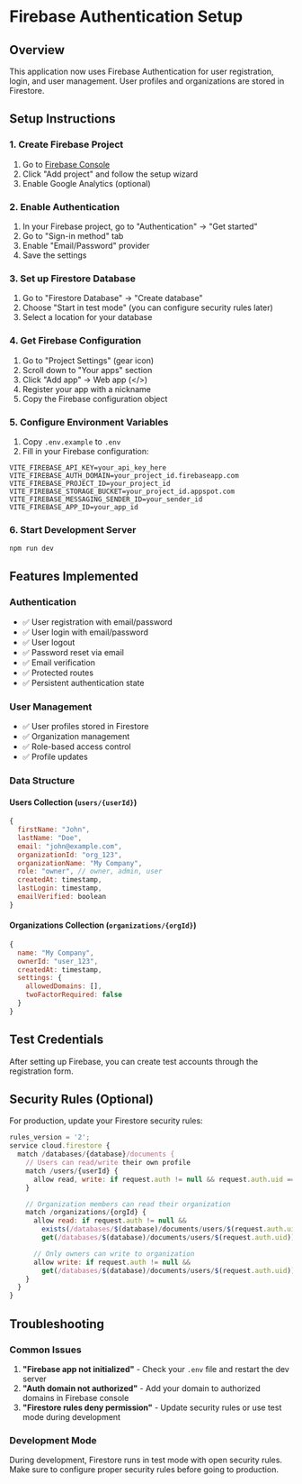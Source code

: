# Firebase Authentication Setup

## Overview
This application now uses Firebase Authentication for user registration, login, and user management. User profiles and organizations are stored in Firestore.

## Setup Instructions

### 1. Create Firebase Project
1. Go to [Firebase Console](https://console.firebase.google.com/)
2. Click "Add project" and follow the setup wizard
3. Enable Google Analytics (optional)

### 2. Enable Authentication
1. In your Firebase project, go to "Authentication" → "Get started"
2. Go to "Sign-in method" tab
3. Enable "Email/Password" provider
4. Save the settings

### 3. Set up Firestore Database
1. Go to "Firestore Database" → "Create database"
2. Choose "Start in test mode" (you can configure security rules later)
3. Select a location for your database

### 4. Get Firebase Configuration
1. Go to "Project Settings" (gear icon)
2. Scroll down to "Your apps" section
3. Click "Add app" → Web app (</>)
4. Register your app with a nickname
5. Copy the Firebase configuration object

### 5. Configure Environment Variables
1. Copy `.env.example` to `.env`
2. Fill in your Firebase configuration:

```env
VITE_FIREBASE_API_KEY=your_api_key_here
VITE_FIREBASE_AUTH_DOMAIN=your_project_id.firebaseapp.com
VITE_FIREBASE_PROJECT_ID=your_project_id
VITE_FIREBASE_STORAGE_BUCKET=your_project_id.appspot.com
VITE_FIREBASE_MESSAGING_SENDER_ID=your_sender_id
VITE_FIREBASE_APP_ID=your_app_id
```

### 6. Start Development Server
```bash
npm run dev
```

## Features Implemented

### Authentication
- ✅ User registration with email/password
- ✅ User login with email/password
- ✅ User logout
- ✅ Password reset via email
- ✅ Email verification
- ✅ Protected routes
- ✅ Persistent authentication state

### User Management
- ✅ User profiles stored in Firestore
- ✅ Organization management
- ✅ Role-based access control
- ✅ Profile updates

### Data Structure

#### Users Collection (`users/{userId}`)
```javascript
{
  firstName: "John",
  lastName: "Doe",
  email: "john@example.com",
  organizationId: "org_123",
  organizationName: "My Company",
  role: "owner", // owner, admin, user
  createdAt: timestamp,
  lastLogin: timestamp,
  emailVerified: boolean
}
```

#### Organizations Collection (`organizations/{orgId}`)
```javascript
{
  name: "My Company",
  ownerId: "user_123",
  createdAt: timestamp,
  settings: {
    allowedDomains: [],
    twoFactorRequired: false
  }
}
```

## Test Credentials
After setting up Firebase, you can create test accounts through the registration form.

## Security Rules (Optional)
For production, update your Firestore security rules:

```javascript
rules_version = '2';
service cloud.firestore {
  match /databases/{database}/documents {
    // Users can read/write their own profile
    match /users/{userId} {
      allow read, write: if request.auth != null && request.auth.uid == userId;
    }

    // Organization members can read their organization
    match /organizations/{orgId} {
      allow read: if request.auth != null &&
        exists(/databases/$(database)/documents/users/$(request.auth.uid)) &&
        get(/databases/$(database)/documents/users/$(request.auth.uid)).data.organizationId == orgId;

      // Only owners can write to organization
      allow write: if request.auth != null &&
        get(/databases/$(database)/documents/users/$(request.auth.uid)).data.role == "owner";
    }
  }
}
```

## Troubleshooting

### Common Issues
1. **"Firebase app not initialized"** - Check your `.env` file and restart the dev server
2. **"Auth domain not authorized"** - Add your domain to authorized domains in Firebase console
3. **"Firestore rules deny permission"** - Update security rules or use test mode during development

### Development Mode
During development, Firestore runs in test mode with open security rules. Make sure to configure proper security rules before going to production.